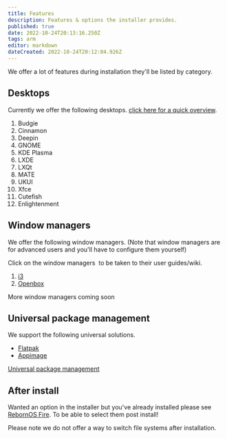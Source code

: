 ```yaml
---
title: Features
description: Features & options the installer provides.
published: true
date: 2022-10-24T20:13:16.250Z
tags: arm
editor: markdown
dateCreated: 2022-10-24T20:12:04.926Z
---
```


We offer a lot of features during installation they'll be listed by category.

## Desktops

Currently we offer the following desktops. [click here for a quick overview](/en/customization/desktops).

1.  Budgie
2.  Cinnamon
3.  Deepin
4.  GNOME
5.  KDE Plasma
6.  LXDE
7.  LXQt
8.  MATE
9.  UKUI
10.  Xfce
11.  Cutefish
12. Enlightenment

## Window managers

We offer the following window managers. (Note that window managers are for advanced users and you'll have to configure them yourself)

Click on the window managers  to be taken to their user guides/wiki.

1.  [i3](https://i3wm.org/docs/userguide)
2.  [Openbox](http://openbox.org/wiki/Help:Contents)

More window managers coming soon
## Universal package management

We support the following universal solutions.

-   [Flatpak](https://flatpak.org)
-   [Appimage](https://appimage.org)

[Universal package management](/en/customization/universal-package-management)


## After install

Wanted an option in the installer but you've already installed please see [RebornOS Fire](/en/apps/rebornosfire). To be able to select them post install!

Please note we do not offer a way to switch file systems after installation.